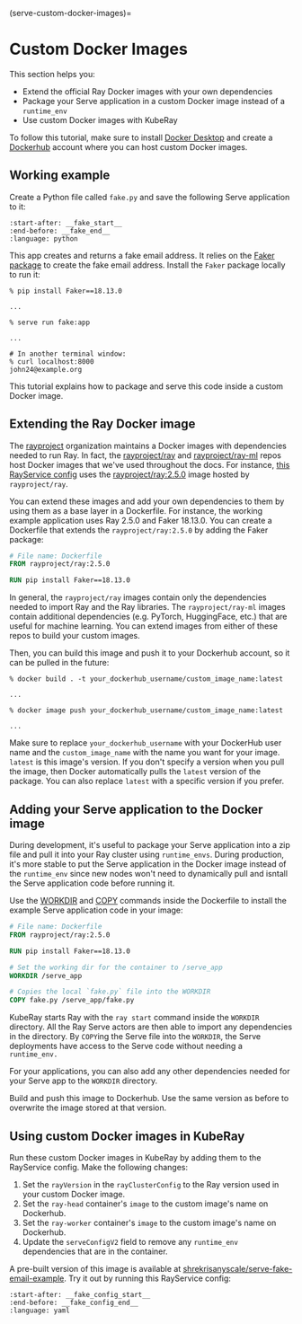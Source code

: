 (serve-custom-docker-images)=

# Custom Docker Images

This section helps you:

* Extend the official Ray Docker images with your own dependencies
* Package your Serve application in a custom Docker image instead of a `runtime_env`
* Use custom Docker images with KubeRay

To follow this tutorial, make sure to install [Docker Desktop](https://docs.docker.com/engine/install/) and create a [Dockerhub](https://hub.docker.com/) account where you can host custom Docker images.

## Working example

Create a Python file called `fake.py` and save the following Serve application to it:

```{literalinclude} ../doc_code/fake_email_creator.py
:start-after: __fake_start__
:end-before: __fake_end__
:language: python
```

This app creates and returns a fake email address. It relies on the [Faker package](https://github.com/joke2k/faker) to create the fake email address. Install the `Faker` package locally to run it:

```console
% pip install Faker==18.13.0

...

% serve run fake:app

...

# In another terminal window:
% curl localhost:8000
john24@example.org
```

This tutorial explains how to package and serve this code inside a custom Docker image.

## Extending the Ray Docker image

The [rayproject](https://hub.docker.com/u/rayproject) organization maintains a Docker images with dependencies needed to run Ray. In fact, the [rayproject/ray](https://hub.docker.com/r/rayproject/ray) and [rayproject/ray-ml](https://hub.docker.com/r/rayproject/ray-ml) repos host Docker images that we've used throughout the docs. For instance, [this RayService config](https://github.com/ray-project/kuberay/blob/release-0.6/ray-operator/config/samples/ray_v1alpha1_rayservice.yaml) uses the [rayproject/ray:2.5.0](https://hub.docker.com/layers/rayproject/ray/2.5.0/images/sha256-cb53dcc21af8f913978fd2a3fc57c812f87d99e0b40db6a42ccd6f43eca11281) image hosted by `rayproject/ray`.

You can extend these images and add your own dependencies to them by using them as a base layer in a Dockerfile. For instance, the working example application uses Ray 2.5.0 and Faker 18.13.0. You can create a Dockerfile that extends the `rayproject/ray:2.5.0` by adding the Faker package:

```dockerfile
# File name: Dockerfile
FROM rayproject/ray:2.5.0

RUN pip install Faker==18.13.0
```

In general, the `rayproject/ray` images contain only the dependencies needed to import Ray and the Ray libraries. The `rayproject/ray-ml` images contain additional dependencies (e.g. PyTorch, HuggingFace, etc.) that are useful for machine learning. You can extend images from either of these repos to build your custom images.

Then, you can build this image and push it to your Dockerhub account, so it can be pulled in the future:

```console
% docker build . -t your_dockerhub_username/custom_image_name:latest

...

% docker image push your_dockerhub_username/custom_image_name:latest

...
```

Make sure to replace `your_dockerhub_username` with your DockerHub user name and the `custom_image_name` with the name you want for your image. `latest` is this image's version. If you don't specify a version when you pull the image, then Docker automatically pulls the `latest` version of the package. You can also replace `latest` with a specific version if you prefer.

## Adding your Serve application to the Docker image

During development, it's useful to package your Serve application into a zip file and pull it into your Ray cluster using `runtime_envs`. During production, it's more stable to put the Serve application in the Docker image instead of the `runtime_env` since new nodes won't need to dynamically pull and isntall the Serve application code before running it.

Use the [WORKDIR](https://docs.docker.com/engine/reference/builder/#workdir) and [COPY](https://docs.docker.com/engine/reference/builder/#copy) commands inside the Dockerfile to install the example Serve application code in your image:

```dockerfile
# File name: Dockerfile
FROM rayproject/ray:2.5.0

RUN pip install Faker==18.13.0

# Set the working dir for the container to /serve_app
WORKDIR /serve_app

# Copies the local `fake.py` file into the WORKDIR
COPY fake.py /serve_app/fake.py
```

KubeRay starts Ray with the `ray start` command inside the `WORKDIR` directory. All the Ray Serve actors are then able to import any dependencies in the directory. By `COPY`ing the Serve file into the `WORKDIR`, the Serve deployments have access to the Serve code without needing a `runtime_env.`

For your applications, you can also add any other dependencies needed for your Serve app to the `WORKDIR` directory.

Build and push this image to Dockerhub. Use the same version as before to overwrite the image stored at that version.

## Using custom Docker images in KubeRay

Run these custom Docker images in KubeRay by adding them to the RayService config. Make the following changes:

1. Set the `rayVersion` in the `rayClusterConfig` to the Ray version used in your custom Docker image.
2. Set the `ray-head` container's `image` to the custom image's name on Dockerhub.
3. Set the `ray-worker` container's `image` to the custom image's name on Dockerhub.
4. Update the  `serveConfigV2` field to remove any `runtime_env` dependencies that are in the container.

A pre-built version of this image is available at [shrekrisanyscale/serve-fake-email-example](https://hub.docker.com/r/shrekrisanyscale/serve-fake-email-example). Try it out by running this RayService config:

```{literalinclude} ../doc_code/fake_email_creator.yaml
:start-after: __fake_config_start__
:end-before: __fake_config_end__
:language: yaml
```

